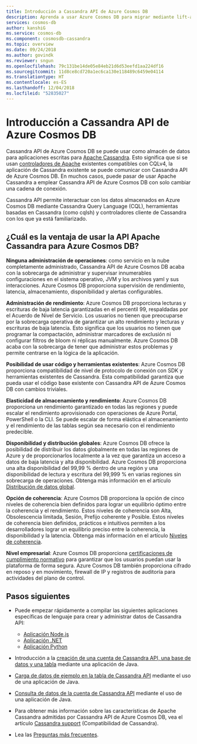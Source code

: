 ```yaml
---
title: Introducción a Cassandra API de Azure Cosmos DB
description: Aprenda a usar Azure Cosmos DB para migrar mediante lift-and-shift aplicaciones existentes y compilar nuevas aplicaciones con Cassandra API mediante los controladores de Cassandra y CQL con los que ya está familiarizado.
services: cosmos-db
author: kanshiG
ms.service: cosmos-db
ms.component: cosmosdb-cassandra
ms.topic: overview
ms.date: 09/24/2018
ms.author: govindk
ms.reviewer: sngun
ms.openlocfilehash: 79c131be14de05e84eb21d6d53eefd1aa224df16
ms.sourcegitcommit: 11d8ce8cd720a1ec6ca130e118489c6459e04114
ms.translationtype: HT
ms.contentlocale: es-ES
ms.lasthandoff: 12/04/2018
ms.locfileid: "52835027"
---
```

# <a name="introduction-to-the-azure-cosmos-db-cassandra-api"></a>Introducción a Cassandra API de Azure Cosmos DB

Cassandra API de Azure Cosmos DB se puede usar como almacén de datos para aplicaciones escritas para [Apache Cassandra](https://cassandra.apache.org/). Esto significa que si se usan [controladores de Apache](https://cassandra.apache.org/doc/latest/getting_started/drivers.html?highlight=driver) existentes compatibles con CQLv4, la aplicación de Cassandra existente se puede comunicar con Cassandra API de Azure Cosmos DB. En muchos casos, puede pasar de usar Apache Cassandra a emplear Cassandra API de Azure Cosmos DB con solo cambiar una cadena de conexión. 

Cassandra API permite interactuar con los datos almacenados en Azure Cosmos DB mediante Cassandra Query Language (CQL), herramientas basadas en Cassandra (como cqlsh) y controladores cliente de Cassandra con los que ya está familiarizado.

## <a name="what-is-the-benefit-of-using-apache-cassandra-api-for-azure-cosmos-db"></a>¿Cuál es la ventaja de usar la API Apache Cassandra para Azure Cosmos DB?

**Ninguna administración de operaciones**: como servicio en la nube completamente administrado, Cassandra API de Azure Cosmos DB acaba con la sobrecarga de administrar y supervisar innumerables configuraciones en el sistema operativo, JVM y los archivos yaml y sus interacciones. Azure Cosmos DB proporciona supervisión de rendimiento, latencia, almacenamiento, disponibilidad y alertas configurables.

**Administración de rendimiento**: Azure Cosmos DB proporciona lecturas y escrituras de baja latencia garantizadas en el percentil 99, respaldadas por el Acuerdo de Nivel de Servicio. Los usuarios no tienen que preocuparse por la sobrecarga operativa de garantizar un alto rendimiento y lecturas y escrituras de baja latencia. Esto significa que los usuarios no tienen que programar la compactación, administrar marcadores de exclusión ni configurar filtros de bloom ni réplicas manualmente. Azure Cosmos DB acaba con la sobrecarga de tener que administrar estos problemas y permite centrarse en la lógica de la aplicación.

**Posibilidad de usar código y herramientas existentes**: Azure Cosmos DB proporciona compatibilidad de nivel de protocolo de conexión con SDK y herramientas existentes de Cassandra. Esta compatibilidad garantiza que pueda usar el código base existente con Cassandra API de Azure Cosmos DB con cambios triviales.

**Elasticidad de almacenamiento y rendimiento**: Azure Cosmos DB proporciona un rendimiento garantizado en todas las regiones y puede escalar el rendimiento aprovisionado con operaciones de Azure Portal, PowerShell o la CLI. Se puede escalar de forma elástica el almacenamiento y el rendimiento de las tablas según sea necesario con el rendimiento predecible.

**Disponibilidad y distribución globales**: Azure Cosmos DB ofrece la posibilidad de distribuir los datos globalmente en todas las regiones de Azure y de proporcionarlos localmente a la vez que garantiza un acceso a datos de baja latencia y alta disponibilidad. Azure Cosmos DB proporciona una alta disponibilidad del 99,99 % dentro de una región y una disponibilidad de lectura y escritura del 99,999 % en varias regiones sin sobrecarga de operaciones. Obtenga más información en el artículo [Distribución de datos global](distribute-data-globally.md). 

**Opción de coherencia**: Azure Cosmos DB proporciona la opción de cinco niveles de coherencia bien definidos para lograr un equilibrio óptimo entre la coherencia y el rendimiento. Estos niveles de coherencia son Alta, Obsolescencia limitada, Sesión, Prefijo coherente y Posible. Estos niveles de coherencia bien definidos, prácticos e intuitivos permiten a los desarrolladores lograr un equilibrio preciso entre la coherencia, la disponibilidad y la latencia. Obtenga más información en el artículo [Niveles de coherencia](consistency-levels.md). 

**Nivel empresarial**: Azure Cosmos DB proporciona [certificaciones de cumplimiento normativo](https://www.microsoft.com/trustcenter) para garantizar que los usuarios puedan usar la plataforma de forma segura. Azure Cosmos DB también proporciona cifrado en reposo y en movimiento, firewall de IP y registros de auditoría para actividades del plano de control.

## <a name="next-steps"></a>Pasos siguientes

* Puede empezar rápidamente a compilar las siguientes aplicaciones específicas de lenguaje para crear y administrar datos de Cassandra API:
  - [Aplicación Node.js](create-cassandra-nodejs.md)
  - [Aplicación .NET](create-cassandra-dotnet.md)
  - [Aplicación Python](create-cassandra-python.md)

* Introducción a la [creación de una cuenta de Cassandra API, una base de datos y una tabla](create-cassandra-api-account-java.md) mediante una aplicación de Java.

* [Carga de datos de ejemplo en la tabla de Cassandra API](cassandra-api-load-data.md) mediante el uso de una aplicación de Java.

* [Consulta de datos de la cuenta de Cassandra API](cassandra-api-query-data.md) mediante el uso de una aplicación de Java.

* Para obtener más información sobre las características de Apache Cassandra admitidas por Cassandra API de Azure Cosmos DB, vea el artículo [Cassandra support](cassandra-support.md) (Compatibilidad de Cassandra).

* Lea las [Preguntas más frecuentes](faq.md#cassandra).
